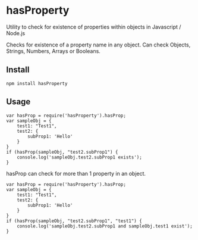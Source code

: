# hasProperty
Utility to check for existence of properties within objects in Javascript / Node.js

Checks for existence of a property name in any object.  Can check Objects, Strings, Numbers, Arrays or Booleans.

## Install
    npm install hasProperty

## Usage

    var hasProp = require('hasProperty').hasProp;
    var sampleObj = {
        test1: "Test1",
        test2: {
            subProp1: 'Hello'
        }
    }
    if (hasProp(sampleObj, "test2.subProp1") {
        console.log('sampleObj.test2.subProp1 exists');
    }

hasProp can check for more than 1 property in an object.

    var hasProp = require('hasProperty').hasProp;
    var sampleObj = {
        test1: "Test1",
        test2: {
            subProp1: 'Hello'
        }
    }
    if (hasProp(sampleObj, "test2.subProp1", "test1") {
        console.log('sampleObj.test2.subProp1 and sampleObj.test1 exist');
    }
